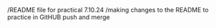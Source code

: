 /README file for practical 7.10.24
/making changes to the README to practice in GitHUB push and merge
